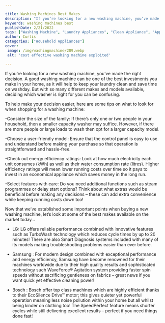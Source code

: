 ```yaml
---

title: Washing Machines Best Makes
description: "If you’re looking for a new washing machine, you’ve made the right decision. A good washing machine can be one of the best investm...continue on"
keywords: washing machines best
publishDate: 2/21/2022
tags: ["Washing Machine", "Laundry Appliances", "Clean Appliance", "Appliance Guide"]
author: Curtis
categories: ["Household Appliances"]
cover: 
 image: /img/washingmachine/289.webp
 alt: 'cost effective washing machine exploited'

---
```


If you’re looking for a new washing machine, you’ve made the right decision. A good washing machine can be one of the best investments you make in your home, as it will help to keep your laundry clean and save time on washday. But with so many different makes and models available, deciding which washer is right for you can be confusing. 

To help make your decision easier, here are some tips on what to look for when shopping for a washing machine: 

-Consider the size of the family: If there’s only one or two people in your household, then a smaller capacity washer may suffice. However, if there are more people or large loads to wash then opt for a larger capacity model. 

-Choose a user-friendly model: Ensure that the control panel is easy to use and understand before making your purchase so that operation is straightforward and hassle-free. 

-Check out energy efficiency ratings: Look at how much electricity each unit consumes (kWh) as well as their water consumption rate (litres). Higher efficiency ratings will mean lower running costs over time so it pays to invest in an economical appliance which saves money in the long run. 

-Select features with care: Do you need additional functions such as steam programmes or delay start options? Think about what extras would be beneficial before making any decisions – these can add extra convenience while keeping running costs down too! 

Now that we’ve established some important points when buying a new washing machine, let’s look at some of the best makes available on the market today… 

 - LG: LG offers reliable performance combined with innovative features such as TurboWash technology which reduces cycle times by up to 20 minutes! There are also Smart Diagnosis systems included with many of its models making troubleshooting problems easier than ever before. 

 - Samsung : For modern design combined with exceptional performance and energy efficiency, Samsung have become renowned for their machines worldwide due to their high quality results and sophisticated technology such WaveForce® Agitation system providing faster spin speeds without sacrificing gentleness on fabrics – great news if you want quick yet effective cleaning power! 

 - Bosch : Bosch offer top class machines which are highly efficient thanks to their EcoSilence Drive™ motor; this gives quieter yet powerful operation meaning less noise pollution within your home but all whilst being kinder on clothing too! The SpeedPerfect feature means shorter cycles while still delivering excellent results – perfect if you need things done fast!
